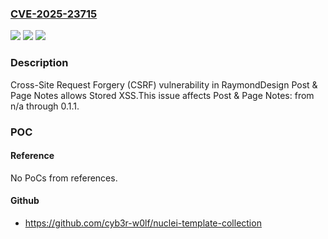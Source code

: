 ### [CVE-2025-23715](https://cve.mitre.org/cgi-bin/cvename.cgi?name=CVE-2025-23715)
![](https://img.shields.io/static/v1?label=Product&message=Post%20%26%20Page%20Notes&color=blue)
![](https://img.shields.io/static/v1?label=Version&message=n%2Fa%3C%3D%200.1.1%20&color=brighgreen)
![](https://img.shields.io/static/v1?label=Vulnerability&message=CWE-352%20Cross-Site%20Request%20Forgery%20(CSRF)&color=brighgreen)

### Description

Cross-Site Request Forgery (CSRF) vulnerability in RaymondDesign Post & Page Notes allows Stored XSS.This issue affects Post & Page Notes: from n/a through 0.1.1.

### POC

#### Reference
No PoCs from references.

#### Github
- https://github.com/cyb3r-w0lf/nuclei-template-collection

